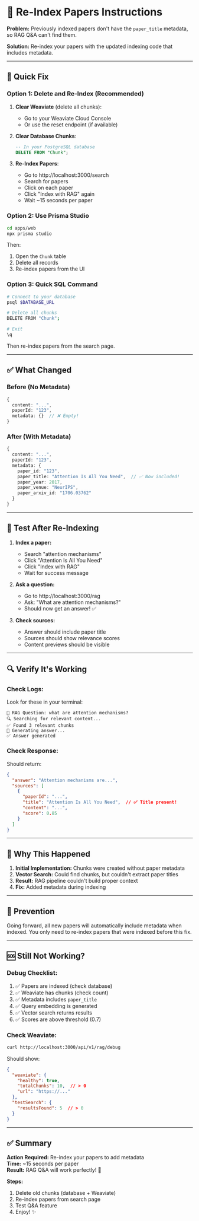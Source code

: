 # 🔄 Re-Index Papers Instructions

**Problem:** Previously indexed papers don't have the `paper_title` metadata, so RAG Q&A can't find them.

**Solution:** Re-index your papers with the updated indexing code that includes metadata.

---

## 🚀 Quick Fix

### **Option 1: Delete and Re-Index (Recommended)**

1. **Clear Weaviate** (delete all chunks):
   - Go to your Weaviate Cloud Console
   - Or use the reset endpoint (if available)

2. **Clear Database Chunks**:
   ```sql
   -- In your PostgreSQL database
   DELETE FROM "Chunk";
   ```

3. **Re-Index Papers**:
   - Go to http://localhost:3000/search
   - Search for papers
   - Click on each paper
   - Click "Index with RAG" again
   - Wait ~15 seconds per paper

### **Option 2: Use Prisma Studio**

```bash
cd apps/web
npx prisma studio
```

Then:
1. Open the `Chunk` table
2. Delete all records
3. Re-index papers from the UI

### **Option 3: Quick SQL Command**

```bash
# Connect to your database
psql $DATABASE_URL

# Delete all chunks
DELETE FROM "Chunk";

# Exit
\q
```

Then re-index papers from the search page.

---

## ✅ What Changed

### **Before (No Metadata)**
```typescript
{
  content: "...",
  paperId: "123",
  metadata: {}  // ❌ Empty!
}
```

### **After (With Metadata)**
```typescript
{
  content: "...",
  paperId: "123",
  metadata: {
    paper_id: "123",
    paper_title: "Attention Is All You Need",  // ✅ Now included!
    paper_year: 2017,
    paper_venue: "NeurIPS",
    paper_arxiv_id: "1706.03762"
  }
}
```

---

## 🧪 Test After Re-Indexing

1. **Index a paper:**
   - Search "attention mechanisms"
   - Click "Attention Is All You Need"
   - Click "Index with RAG"
   - Wait for success message

2. **Ask a question:**
   - Go to http://localhost:3000/rag
   - Ask: "What are attention mechanisms?"
   - Should now get an answer! ✅

3. **Check sources:**
   - Answer should include paper title
   - Sources should show relevance scores
   - Content previews should be visible

---

## 🔍 Verify It's Working

### **Check Logs:**
Look for these in your terminal:
```
🤔 RAG Question: what are attention mechanisms?
🔍 Searching for relevant content...
✅ Found 3 relevant chunks
🤖 Generating answer...
✅ Answer generated
```

### **Check Response:**
Should return:
```json
{
  "answer": "Attention mechanisms are...",
  "sources": [
    {
      "paperId": "...",
      "title": "Attention Is All You Need",  // ✅ Title present!
      "content": "...",
      "score": 0.85
    }
  ]
}
```

---

## 🎯 Why This Happened

1. **Initial Implementation:** Chunks were created without paper metadata
2. **Vector Search:** Could find chunks, but couldn't extract paper titles
3. **Result:** RAG pipeline couldn't build proper context
4. **Fix:** Added metadata during indexing

---

## 📝 Prevention

Going forward, all new papers will automatically include metadata when indexed. You only need to re-index papers that were indexed before this fix.

---

## 🆘 Still Not Working?

### **Debug Checklist:**

1. ✅ Papers are indexed (check database)
2. ✅ Weaviate has chunks (check count)
3. ✅ Metadata includes `paper_title`
4. ✅ Query embedding is generated
5. ✅ Vector search returns results
6. ✅ Scores are above threshold (0.7)

### **Check Weaviate:**
```bash
curl http://localhost:3000/api/v1/rag/debug
```

Should show:
```json
{
  "weaviate": {
    "healthy": true,
    "totalChunks": 10,  // > 0
    "url": "https://..."
  },
  "testSearch": {
    "resultsFound": 5  // > 0
  }
}
```

---

## ✅ Summary

**Action Required:** Re-index your papers to add metadata  
**Time:** ~15 seconds per paper  
**Result:** RAG Q&A will work perfectly! 🎉

**Steps:**
1. Delete old chunks (database + Weaviate)
2. Re-index papers from search page
3. Test Q&A feature
4. Enjoy! ✨
